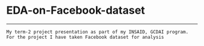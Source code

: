 # EDA-on-Facebook-dataset
___
```
My term-2 project presentation as part of my INSAID, GCDAI program.
For the project I have taken Facebook dataset for analysis
```
